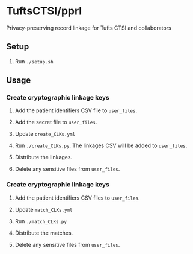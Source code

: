 # TuftsCTSI/pprl
Privacy-preserving record linkage for Tufts CTSI and collaborators

## Setup
1. Run `./setup.sh`

## Usage

### Create cryptographic linkage keys
1. Add the patient identifiers CSV file to `user_files`.

1. Add the secret file to `user_files`.

1. Update `create_CLKs.yml`

1. Run `./create_CLKs.py`. The linkages CSV will be added to `user_files`.

1. Distribute the linkages.

1. Delete any sensitive files from `user_files`.

### Create cryptographic linkage keys
1. Add the patient identifiers CSV files to `user_files`.

1. Update `match_CLKs.yml`

1. Run `./match_CLKs.py`

1. Distribute the matches.

1. Delete any sensitive files from `user_files`.
